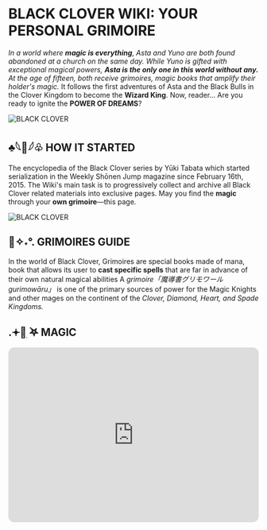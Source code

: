 # **BLACK CLOVER WIKI: YOUR PERSONAL GRIMOIRE**
*In a world where **magic is everything**, Asta and Yuno are both found abandoned at a church on the same day. While Yuno is gifted with exceptional magical powers, **Asta is the only one in this world without any.** At the age of fifteen, both receive grimoires, magic books that amplify their holder's magic.* It follows the first adventures of Asta and the Black Bulls in the Clover Kingdom to become the **Wizard King**. Now, reader... Are you ready to ignite the **POWER OF DREAMS**? 

![BLACK CLOVER](https://static.wikia.nocookie.net/dubbing9585/images/f/f5/Black_Clover.jpg) 


## ♣️𓆩🖤𓆪♧  **HOW IT STARTED**

The encyclopedia of the Black Clover series by Yūki Tabata which started serialization in the Weekly Shōnen Jump magazine since February 16th, 2015. The Wiki's main task is to progressively collect and archive all Black Clover related materials into exclusive pages. May you find the **magic** through your **own grimoire**—this page. 

![BLACK CLOVER](https://logowik.com/content/uploads/images/black-clover8928.jpg)

## 📓✧˖°. **GRIMOIRES GUIDE**

In the world of Black Clover, Grimoires are special books made of mana, book that allows its user to **cast specific spells** that are far in advance of their own natural magical abilities A *grimoire「魔導書グリモワール gurimowāru」* is one of the primary sources of power for the Magic Knights and other mages on the continent of the *Clover, Diamond, Heart, and Spade Kingdoms.*

## .𖥔🔮ִ ࣪𖤐 **MAGIC**

<iframe style="border-radius:12px" src="https://open.spotify.com/embed/playlist/4VxnHLTHyQsHjk9QAlLsmg?utm_source=generator&theme=0" width="100%" height="352" frameBorder="0" allowfullscreen="" allow="autoplay; clipboard-write; encrypted-media; fullscreen; picture-in-picture" loading="lazy"></iframe>
